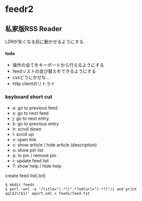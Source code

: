 # feedr2

## 私家版RSS Reader

LDRが失くなる前に動かせるようにする

#### todo

* 操作の全てをキーボードから行えるようにする
* feedリストの並び替えをできるようにする
* cssどうにかせな...
* http clientのリトライ

### keyboard short cut

* a: go to previous feed
* s: go to next feed
* j: go to next entry
* k: go to previous entry
* h: scroll down
* l: scroll up
* v: open link
* c: show article / hide article (description)
* o: show pin list
* p: to pin / remove pin
* r: update feed list
* ?: show help / hide help


create feed list(.txt)

```
$ mkdir feeds
$ perl -wnl -e '/title="(.*?)".*?xmlurl="(.*?)"/i and print qq($2\t$1)' eport.xml > feeds/feed.txt
```
